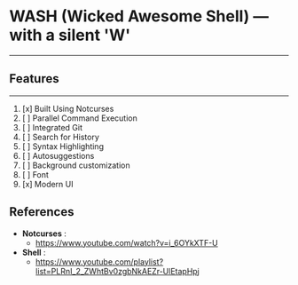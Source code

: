 
# WASH (Wicked Awesome Shell) — with a silent 'W'
---

## Features
----
1. [x] Built Using Notcurses
2. [ ] Parallel Command Execution
3. [ ] Integrated Git
4. [ ] Search for History
5. [ ] Syntax Highlighting
6. [ ] Autosuggestions
7. [ ] Background customization 
8. [ ] Font
9. [x] Modern UI 

## References
- **Notcurses** : 
  - https://www.youtube.com/watch?v=i_6OYkXTF-U
- **Shell** :
  - https://www.youtube.com/playlist?list=PLRnI_2_ZWhtBv0zgbNkAEZr-UlEtapHpj
